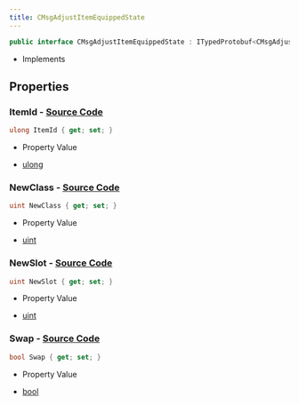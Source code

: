 ```yaml
---
title: CMsgAdjustItemEquippedState
---
```


```csharp
public interface CMsgAdjustItemEquippedState : ITypedProtobuf<CMsgAdjustItemEquippedState>, INativeHandle
```

- Implements

## Properties

### **ItemId** - [Source Code](https://github.com/swiftly-solution/swiftlys2/blob/main/managed/src/SwiftlyS2.Generated/Protobufs/Interfaces/CMsgAdjustItemEquippedState.cs#L13)

```csharp
ulong ItemId { get; set; }
```

- Property Value

- [ulong](https://learn.microsoft.com/dotnet/api/system.uint64)

### **NewClass** - [Source Code](https://github.com/swiftly-solution/swiftlys2/blob/main/managed/src/SwiftlyS2.Generated/Protobufs/Interfaces/CMsgAdjustItemEquippedState.cs#L16)

```csharp
uint NewClass { get; set; }
```

- Property Value

- [uint](https://learn.microsoft.com/dotnet/api/system.uint32)

### **NewSlot** - [Source Code](https://github.com/swiftly-solution/swiftlys2/blob/main/managed/src/SwiftlyS2.Generated/Protobufs/Interfaces/CMsgAdjustItemEquippedState.cs#L19)

```csharp
uint NewSlot { get; set; }
```

- Property Value

- [uint](https://learn.microsoft.com/dotnet/api/system.uint32)

### **Swap** - [Source Code](https://github.com/swiftly-solution/swiftlys2/blob/main/managed/src/SwiftlyS2.Generated/Protobufs/Interfaces/CMsgAdjustItemEquippedState.cs#L22)

```csharp
bool Swap { get; set; }
```

- Property Value

- [bool](https://learn.microsoft.com/dotnet/api/system.boolean)

